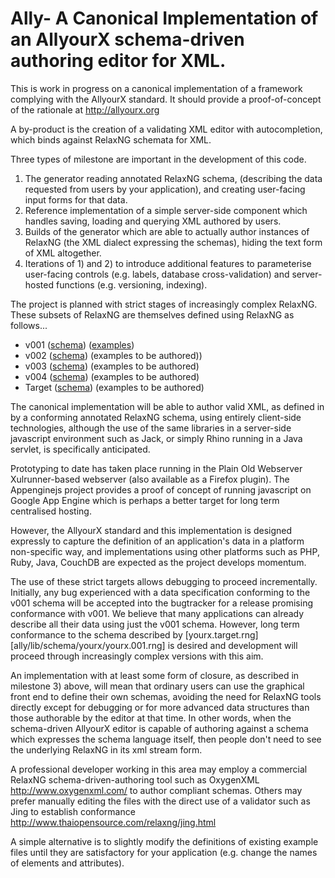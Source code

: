 # Ally- A Canonical Implementation of an AllyourX schema-driven authoring editor for XML.

This is work in progress on a canonical implementation of a framework complying with the AllyourX standard. It should provide a proof-of-concept of the rationale at http://allyourx.org

A by-product is the creation of a validating XML editor with autocompletion, which binds against RelaxNG schemata for XML.

Three types of milestone are important in the development of this code. 

1. The generator reading annotated RelaxNG schema, (describing the data requested from users by your application), and creating user-facing input forms for that data.
2. Reference implementation of a simple server-side component which handles saving, loading and querying XML authored by users. 
3. Builds of the generator which are able to actually author instances of RelaxNG (the XML dialect expressing the schemas), hiding the text form of XML altogether.
4. Iterations of 1) and 2) to introduce additional features to parameterise user-facing controls (e.g. labels, database cross-validation) and server-hosted functions (e.g. versioning, indexing).

The project is planned with strict stages of increasingly complex RelaxNG. These subsets of RelaxNG are themselves defined using RelaxNG as follows...

* v001 ([schema](allyourx/tree/master/ally/lib/schema/yourx/yourx.001.rng)) ([examples](allyourx/tree/master/ally/lib/schema/yourx/examples.001/))
* v002 ([schema](allyourx/tree/master/ally/lib/schema/yourx/yourx.002.rng)) (examples to be authored))
* v003 ([schema](allyourx/tree/master/ally/lib/schema/yourx/yourx.003.rng)) (examples to be authored)
* v004 ([schema](allyourx/tree/master/ally/lib/schema/yourx/yourx.004.rng)) (examples to be authored)
* Target ([schema](allyourx/tree/master/ally/lib/schema/yourx/yourx.target.rng)) (examples to be authored)

The canonical implementation will be able to author valid XML, as defined in by a conforming annotated RelaxNG schema, using entirely client-side technologies, although the use of the same libraries in a server-side javascript environment such as Jack, or simply Rhino running in a Java servlet, is specifically anticipated. 

Prototyping to date has taken place running in the Plain Old Webserver Xulrunner-based webserver (also available as a Firefox plugin). The Appenginejs project provides a proof of concept of running javascript on Google App Engine which is perhaps a better target for long term centralised hosting. 

However, the AllyourX standard and this implementation is designed expressly to capture the definition of an application's data in a platform non-specific way, and implementations using other platforms such as PHP, Ruby, Java, CouchDB are expected as the project develops momentum.

The use of these strict targets allows debugging to proceed incrementally. Initially, any bug experienced with a data specification conforming to the v001 schema will be accepted into the bugtracker for a release promising conformance with v001. We believe that many applications can already describe all their data using just the v001 schema. However, long term conformance to the schema described by [yourx.target.rng][ally/lib/schema/yourx/yourx.001.rng] is desired and development will proceed through increasingly complex versions with this aim. 

An implementation with at least some form of closure, as described in milestone 3) above, will mean that ordinary users can use the graphical front end to define their own schemas, avoiding the need for RelaxNG tools directly except for debugging or for more advanced data structures than those authorable by the editor at that time. In other words, when the schema-driven AllyourX editor is capable of authoring against a schema which expresses the schema language itself, then people don't need to see the underlying RelaxNG in its xml stream form.

A professional developer working in this area may employ a commercial RelaxNG schema-driven-authoring tool such as OxygenXML http://www.oxygenxml.com/ to author compliant schemas. Others may prefer manually editing the files with the direct use of a validator such as Jing to establish conformance http://www.thaiopensource.com/relaxng/jing.html 

A simple alternative is to slightly modify the definitions of existing example files until they are satisfactory for your application (e.g. change the names of elements and attributes).

